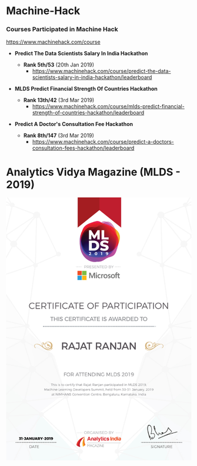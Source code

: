 # Machine-Hack

### Courses Participated in Machine Hack

https://www.machinehack.com/course

* **Predict The Data Scientists Salary In India Hackathon**

  * **Rank 5th/53** (20th Jan 2019)
    * https://www.machinehack.com/course/predict-the-data-scientists-salary-in-india-hackathon/leaderboard
    
* **MLDS Predict Financial Strength Of Countries Hackathon**

  * **Rank 13th/42** (3rd Mar 2019)
    * https://www.machinehack.com/course/mlds-predict-financial-strength-of-countries-hackathon/leaderboard
  
* **Predict A Doctor's Consultation Fee Hackathon**

  * **Rank 8th/147** (3rd Mar 2019)
    * https://www.machinehack.com/course/predict-a-doctors-consultation-fees-hackathon/leaderboard


# Analytics Vidya Magazine (MLDS - 2019)

![title](RajatRanjan.jpg)
